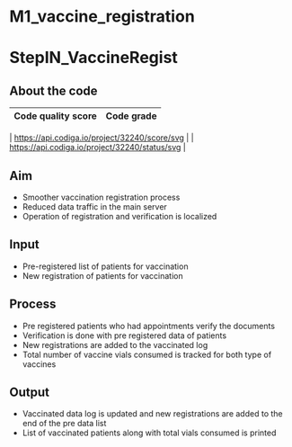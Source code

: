 # M1_vaccine_registration
# StepIN_VaccineRegist
## About the code
| Code quality score | Code grade |  
| --- | --- | 

| https://api.codiga.io/project/32240/score/svg | | https://api.codiga.io/project/32240/status/svg |
## Aim
* Smoother vaccination registration process
* Reduced data traffic in the main server
* Operation of registration and verification is localized
## Input
* Pre-registered list of patients for vaccination
* New registration of patients for vaccination
## Process
* Pre registered patients who had appointments verify the documents
* Verification is done with pre registered data of patients
* New registrations are added to the vaccinated log
* Total number of vaccine vials consumed is tracked for both type of vaccines
## Output
* Vaccinated data log is updated and new registrations are added to the end of the pre data list
* List of vaccinated patients along with total vials consumed is printed
